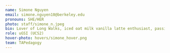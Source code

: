 ```yaml
---
name: Simone Nguyen
email: simone.nguyen10@berkeley.edu
pronouns: SHE/HER
photo: staff/simone_n.jpeg
bio: Lover of Long Walks, iced oat milk vanilla latte enthusiast, passionate about using data science to analyze our carceral system! I'm excited to meet you all! 
role: uGSI (UCS2)
hover-photo: hovers/simone_hover.png
team: TAPedagogy
---
```

